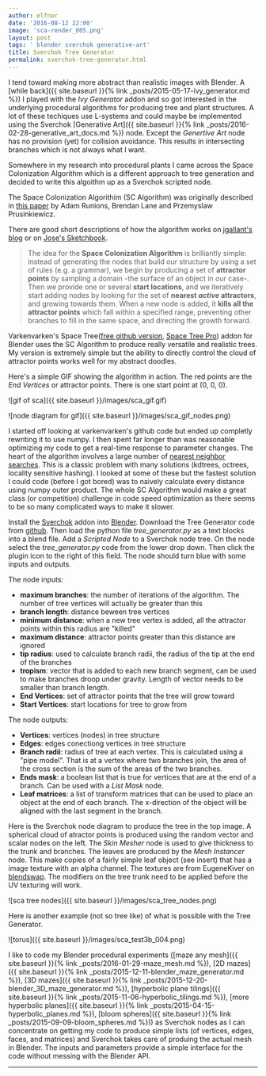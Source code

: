 ```yaml
---
author: elfnor
date: '2016-08-12 22:00'
image: 'sca-render_005.png'
layout: post
tags: ' blender sverchok generative-art'
title: Sverchok Tree Generator
permalink: sverchok-tree-generator.html
---
```


I tend toward making more abstract than realistic images with Blender. A [while back]({{ site.baseurl }}{% link _posts/2015-05-17-ivy_generator.md %}) I played with the *Ivy Generator* addon and so got interested in the underlying procedural algorithms for producing tree and plant structures. A lot of these techiques use L-systems and could maybe be implemented using the Sverchok [Generative Art]({{ site.baseurl }}{% link _posts/2016-02-28-generative_art_docs.md %}) node. Except the *Genertive Art* node has no provision (yet) for collision avoidance. This results in intersecting branches which is not always what I want.

Somewhere in my research into procedural plants I came across the Space Colonization Algorithm which is a different approach to tree generation and decided to write this algoithm up as a Sverchok scripted node.

The Space Colonization Algorithim (SC Algorithm) was originally described in [this paper](http://www.academia.edu/download/46349919/colonization.egwnp2007.pdf) by Adam Runions, Brendan Lane and Przemyslaw Prusinkiewicz.

There are good short descriptions of how the algorithm works on [jgallant\'s blog](http://www.jgallant.com/procedurally-generating-trees-with-space-colonization-algorithm-in-xna/) or on [Jose\'s Sketchbook](Jose's%20Sketchbook).

> The idea for the **Space Colonization Algorithm** is brilliantly simple: instead of generating the nodes that build our structure by using a set of rules (e.g. a grammar), we begin by producing a set of **attractor points** by sampling a domain -the surface of an object in our case-. Then we provide one or several **start locations**, and we iteratively start adding nodes by looking for the set of **nearest *active* attractors**, and growing towards them. When a new node is added, it **kills all the attractor points** which fall within a specified range, preventing other branches to fill in the same space, and directing the growth forward.

Varkenvarken\'s Space Tree([free github version](https://github.com/varkenvarken/spacetree), [Space Tree Pro](https://cgcookiemarkets.com/all-products/space-tree-pro/)) addon for Blender uses the SC Algorithm to produce really versatile and realistic trees. My version is extremely simple but the ability to directly control the cloud of attractor points works well for my abstract doodles.

Here\'s a simple GIF showing the algorithm in action. The red points are the *End Vertices* or attractor points. There is one start point at (0, 0, 0).

![gif of sca]({{ site.baseurl }}/images/sca_gif.gif)

![node diagram for gif]({{ site.baseurl }}/images/sca_gif_nodes.png)

I started off looking at varkenvarken\'s github code but ended up completly rewriting it to use numpy. I then spent far longer than was reasonable optimizing my code to get a real-time response to parameter changes. The heart of the algorithm involves a large number of [nearest neighbor searches](https://en.wikipedia.org/wiki/Nearest_neighbor_search). This is a classic problem with many solutions (kdtrees, octrees, locality sensitive hashing). I looked at some of these but the fastest solution I could code (before I got bored) was to naively calculate every distance using numpy outer product. The whole SC Algorithm would make a great class (or competition) challenge in code speed optimization as there seems to be so many complicated ways to make it slower.

Install the [Sverchok](http://nikitron.cc.ua/sverchok_en.html) addon into [Blender](https://www.blender.org/). Download the Tree Generator code from [github](https://github.com/elfnor/spacetree-sverchok). Then load the python file *tree_generator.py* as a text blocks into a blend file. Add a *Scripted Node* to a Sverchok node tree. On the node select the *tree_generator.py* code from the lower drop down. Then click the plugin icon to the right of this field. The node should turn blue with some inputs and outputs.

The node inputs:

-   **maximum branches**: the number of iterations of the algorithm. The number of tree vertices will actually be greater than this  
-   **branch length**: distance beween tree vertices  
-   **minimum distance**: when a new tree vertex is added, all the attractor points within this radius are \"killed\"  
-   **maximum distance**: attractor points greater than this distance are ignored  
-   **tip radius**: used to calculate branch radii, the radius of the tip at the end of the branches  
-   **tropism**: vector that is added to each new branch segment, can be used to make branches droop under gravity. Length of vector needs to be smaller than branch length.  
-   **End Vertices**: set of attractor points that the tree will grow toward  
-   **Start Vertices**: start locations for tree to grow from

The node outputs:

-   **Vertices**: vertices (nodes) in tree structure  
-   **Edges**: edges conectiong vertices in tree structure  
-   **Branch radii**: radius of tree at each vertex. This is calculated using a \"pipe model\". That is at a vertex where two branches join, the area of the cross section is the sum of the areas of the two branches.  
-   **Ends mask**: a boolean list that is true for vertices that are at the end of a branch. Can be used with a *List Mask* node.  
-   **Leaf matrices**: a list of transform matrices that can be used to place an object at the end of each branch. The x-direction of the object will be aligned with the last segment in the branch.

Here is the Sverchok node diagram to produce the tree in the top image. A spherical cloud of atractor points is produced using the random vector and scalar nodes on the left. The *Skin Mesher* node is used to give thickness to the trunk and branches. The leaves are produced by the *Mesh Instancer* node. This make copies of a fairly simple leaf object (see insert) that has a image texture with an alpha channel. The textures are from EugeneKiver on [blendswap](http://www.blendswap.com/blends/view/59269). The modifiers on the tree trunk need to be applied before the UV texturing will work.

![sca tree nodes]({{ site.baseurl }}/images/sca_tree_nodes.png)

Here is another example (not so tree like) of what is possible with the Tree Generator.

![torus]({{ site.baseurl }}/images/sca_test3b_004.png)

I like to code my Blender procedural experiments ([maze any mesh]({{ site.baseurl }}{% link _posts/2016-01-29-maze_mesh.md %}), [2D mazes]({{ site.baseurl }}{% link _posts/2015-12-11-blender_maze_generator.md %}), [3D mazes]({{ site.baseurl }}{% link _posts/2015-12-20-blender_3D_maze_generator.md %}), [hyperbolic plane tilings]({{ site.baseurl }}{% link _posts/2015-11-06-hyperbolic_tilings.md %}), [more hyperbolic planes]({{ site.baseurl }}{% link _posts/2015-04-15-hyperbolic_planes.md %}), [bloom spheres]({{ site.baseurl }}{% link _posts/2015-09-09-bloom_spheres.md %})) as Sverchok nodes as I can concentrate on getting my code to produce simple lists (of vertices, edges, faces, and matrices) and Sverchok takes care of produing the actual mesh in Blender. The inputs and parameters provide a simple interface for the code without messing with the Blender API.

------------------------------------------------------------------------
